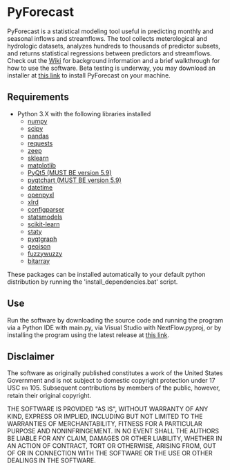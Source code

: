 # PyForecast
PyForecast is a statistical modeling tool useful in predicting monthly and seasonal inflows and streamflows. The tool collects meterological and hydrologic datasets, analyzes hundreds to thousands of predictor subsets, and returns statistical regressions between predictors and streamflows. Check out the [Wiki](https://github.com/usbr/PyForecast/wiki) for background information and a brief walkthrough for how to use the software. Beta testing is underway, you may download an installer at [this link](https://github.com/usbr/PyForecast/releases) to install PyForecast on your machine.

## Requirements
* Python 3.X with the following libraries installed
    * [numpy](http://www.numpy.org/)
    * [scipy](https://www.scipy.org/)
    * [pandas](https://pandas.pydata.org/)
    * [requests](http://python-requests.org)
    * [zeep](https://python-zeep.readthedocs.io/en/master/)
    * [sklearn](https://scikit-learn.org/stable/)
    * [matplotlib](https://matplotlib.org/)
    * [PyQt5 (MUST BE version 5.9)](https://pypi.org/project/PyQt5/)
    * [pyqtchart (MUST BE version 5.9)](https://pypi.org/project/PyQtChart/)
    * [datetime](https://docs.python.org/3/library/datetime.html)
    * [openpyxl](https://pypi.org/project/openpyxl/)
    * [xlrd](https://pypi.org/project/xlrd/)
    * [configparser](https://pypi.org/project/configparser/)
    * [statsmodels](https://www.statsmodels.org/stable/index.html)
    * [scikit-learn](https://scikit-learn.org/stable/)
    * [staty](https://pypi.org/project/staty/)
    * [pyqtgraph](https://www.pyqtgraph.org/)
    * [geojson](https://pypi.org/project/geojson/)
    * [fuzzywuzzy](https://pypi.org/project/fuzzywuzzy/)
    * [bitarray](https://pypi.org/project/bitarray/)

These packages can be installed automatically to your default python distribution by running the 'install_dependencies.bat' script. 

## Use
Run the software by downloading the source code and running the program via a Python IDE with main.py, via Visual Studio with NextFlow.pyproj, or by installing the program using the latest release at [this link](https://github.com/usbr/PyForecast/releases).

## Disclaimer
The software as originally published constitutes a work of the United States Government and is not subject to domestic copyright protection under 17 USC ยค 105. Subsequent contributions by members of the public, however, retain their original copyright.

THE SOFTWARE IS PROVIDED "AS IS", WITHOUT WARRANTY OF ANY KIND, EXPRESS OR IMPLIED, INCLUDING BUT NOT LIMITED TO THE WARRANTIES OF MERCHANTABILITY, FITNESS FOR A PARTICULAR PURPOSE AND NONINFRINGEMENT. IN NO EVENT SHALL THE AUTHORS BE LIABLE FOR ANY CLAIM, DAMAGES OR OTHER LIABILITY, WHETHER IN AN ACTION OF CONTRACT, TORT OR OTHERWISE, ARISING FROM, OUT OF OR IN CONNECTION WITH THE SOFTWARE OR THE USE OR OTHER DEALINGS IN THE SOFTWARE.
